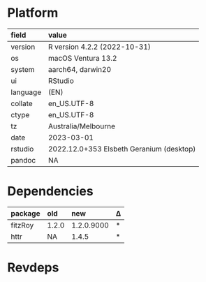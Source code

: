 # Platform

|field    |value                                    |
|:--------|:----------------------------------------|
|version  |R version 4.2.2 (2022-10-31)             |
|os       |macOS Ventura 13.2                       |
|system   |aarch64, darwin20                        |
|ui       |RStudio                                  |
|language |(EN)                                     |
|collate  |en_US.UTF-8                              |
|ctype    |en_US.UTF-8                              |
|tz       |Australia/Melbourne                      |
|date     |2023-03-01                               |
|rstudio  |2022.12.0+353 Elsbeth Geranium (desktop) |
|pandoc   |NA                                       |

# Dependencies

|package |old   |new        |Δ  |
|:-------|:-----|:----------|:--|
|fitzRoy |1.2.0 |1.2.0.9000 |*  |
|httr    |NA    |1.4.5      |*  |

# Revdeps

